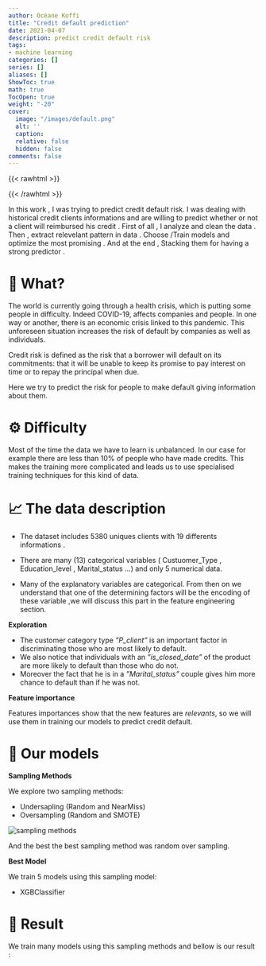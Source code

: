 ```yaml
---
author: Océane Koffi
title: "Credit default prediction"
date: 2021-04-07
description: predict credit default risk
tags:
- machine learning
categories: []
series: []
aliases: []
ShowToc: true
math: true
TocOpen: true
weight: "-20"
cover:
  image: "/images/default.png"
  alt: ''
  caption: 
  relative: false
  hidden: false
comments: false
---
```


{{< rawhtml >}}
<script src="https://cdn.jsdelivr.net/npm/vega@5.16.1"></script>
<script src="https://cdn.jsdelivr.net/npm/vega-lite@4.16.7"></script>
<script src="https://cdn.jsdelivr.net/npm/vega-embed@6.12.2"></script>
{{< /rawhtml >}}

In this work , I was trying to predict credit default risk. I was dealing with historical credit clients informations and are willing to predict whether or not a client will reimbursed his credit . First of all , I analyze and clean the data . Then , extract relevelant pattern in data . Choose /Train models and optimize the most promising . And at the end , Stacking them for having a strong predictor .

# 🎯 What?

The world is currently going through a health crisis, which is putting some people in difficulty. Indeed COVID-19, affects companies and people. In one way or another, there is an economic crisis linked to this pandemic. This unforeseen situation increases the risk of default by companies as well as individuals.

Credit risk is defined as the risk that a borrower will default on its commitments: that it will be unable to keep its promise to pay interest on time or to repay the principal when due.

Here we try to predict the risk for people to make default giving information about them.


# ⚙️ Difficulty

Most of the time the data we have to learn is unbalanced. In our case for example there are less than 10% of people who have made credits. This makes the training more complicated and leads us to use specialised training techniques for this kind of data.

<div class="col d-flex justify-content-center">
<div id="imbalanced"></div>
</div>

# 📈 The data description

* The dataset includes 5380 uniques clients with 19 differents informations .

* There are many (13) categorical variables ( Custuomer_Type , Education_level , Marital_status …)  and only 5 numerical data.

* Many of the explanatory variables are categorical. From then on we understand that one of the determining factors will be the encoding of these variable ,we will discuss this part in the feature engineering section.

**Exploration**

<div class="col d-flex justify-content-center">
<div id="explore"></div>
</div>

* The customer category type *”P_client”* is an important factor in discriminating those who are most likely to default.
* We also notice that individuals with an *”is_closed_date”* of the product are more likely to default than those who do not.
* Moreover the fact that he is in a *”Marital_status”* couple gives him more chance to default than if he was not.

**Feature importance**

Features importances show that the new features are *relevants*, so we will use them in training our models to predict credit default.


# 🤖 Our models

**Sampling Methods**

We explore two sampling methods:

* Undersapling (Random and NearMiss)
* Oversampling (Random and SMOTE)

![sampling methods](https://raw.githubusercontent.com/rafjaa/machine_learning_fecib/master/src/static/img/resampling.png)

And the best the best sampling method was random over sampling.

**Best Model**

We train 5 models using this sampling model:
* XGBClassifier

# 🥊 Result

We train many models using this sampling methods and bellow is our result : 

<div class="col d-flex justify-content-center">
<div id="result"></div>
</div>


<script src="/default.js"></script>
